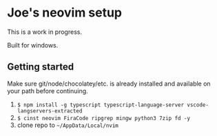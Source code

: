 # Joe's neovim setup

This is a work in progress.

Built for windows.

## Getting started

Make sure git/node/chocolatey/etc. is already installed and available on your path before continuing.

1. `$ npm install -g typescript typescript-language-server vscode-langservers-extracted`
1. `$ cinst neovim FiraCode ripgrep mingw python3 7zip fd -y`
1. clone repo to `~/AppData/Local/nvim`


